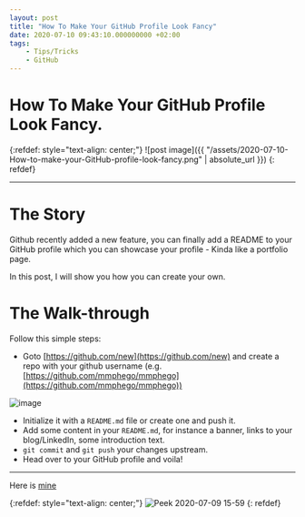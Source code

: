 ```yaml
---
layout: post
title: "How To Make Your GitHub Profile Look Fancy"
date: 2020-07-10 09:43:10.000000000 +02:00
tags:
    - Tips/Tricks
    - GitHub
---
```

# How To Make Your GitHub Profile Look Fancy.

{:refdef: style="text-align: center;"}
![post image]({{ "/assets/2020-07-10-How-to-make-your-GitHub-profile-look-fancy.png" | absolute_url }})
{: refdef}

-----------------------------------------------------------------------------------------

# The Story
Github recently added a new feature, you can finally add a README to your GitHub profile which you can showcase your profile - Kinda like a portfolio page.

In this post, I will show you how you can create your own.

# The Walk-through
Follow this simple steps:

- Goto [https://github.com/new](https://github.com/new) and create a repo with your github username (e.g. [https://github.com/mmphego/mmphego](https://github.com/mmphego/mmphego))

![image](https://user-images.githubusercontent.com/7910856/87130340-0189a380-c293-11ea-8096-cf3c0e1d568b.png)

- Initialize it with a `README.md` file or create one and push it.
- Add some content in your `README.md`, for instance a banner, links to your blog/LinkedIn, some introduction text.
- `git commit` and `git push` your changes upstream.
- Head over to your GitHub profile and voila!

---
Here is [mine](https://github.com/mmphego)

{:refdef: style="text-align: center;"}
![Peek 2020-07-09 15-59](https://user-images.githubusercontent.com/7910856/87130857-d8b5de00-c293-11ea-9eeb-2fc432ae8267.gif)
{: refdef}
